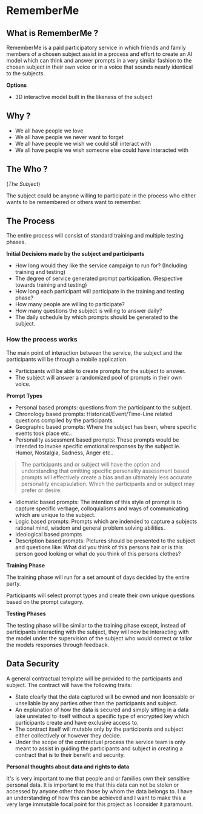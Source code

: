 # RememberMe

## What is RememberMe ?

RememberMe is a paid participatory service in which friends and family members of a chosen subject assist in a process and effort to create an AI model which can think and answer prompts in a very similar fashion to the chosen subject in their own voice or in a voice that sounds nearly identical to the subjects.  

**Options**

- 3D interactive model built in the likeness of the subject 

## Why ?

- We all have people we love
- We all have people we never want to forget
- We all have people we wish we could still interact with
- We all have people we wish someone else could have interacted with

## The Who ?
(*The Subject*)

The subject could be anyone willing to participate in the process who either wants to be remembered or others want to remember.

## The Process

The entire process will consist of standard training and multiple testing phases.

**Initial Decisions made by the subject and participants**

- How long would they like the service campaign to run for? (Including training and testing)
- The degree of service generated prompt participation. (Respective towards training and testing)
- How long each participant will participate in the training and testing phase?
- How many people are willing to participate?
- How many questions the subject is willing to answer daily?
- The daily schedule by which prompts should be generated to the subject.

### How the process works

The main point of interaction between the service, the subject and the participants will be through a mobile application.

- Participants will be able to create prompts for the subject to answer.
- The subject will answer a randomized pool of prompts in their own voice.




**Prompt Types**

- Personal based prompts: questions from the participant to the subject.
- Chronology based prompts: Historical/Event/Time-Line related questions compiled by the participants.
- Geographic based prompts: Where the subject has been, where specific events took place etc..
- Personality assessment based prompts: These prompts would be intended to invoke specific emotional responses by the subject ie. Humor, Nostalgia, Sadness, Anger etc..
> The participants and or subject will have the option and understanding that omitting specific personality assessment based prompts will effectively create a bias and an ultimately less accurate personality encapsulation. Which the participants and or subject may prefer or desire. 
- Idiomatic based prompts: The intention of this style of prompt is to capture specific verbage, colloquialisms and ways of communicating which are unique to the subject.
- Logic based prompts: Prompts which are indended to capture a subjects rational mind, wisdom and general problem solving abilities.
- Ideological based prompts
- Description based prompts: Pictures should be presented to the subject and questions like: What did you think of this persons hair or is this person good looking or what do you think of this persons clothes?



**Training Phase**

The training phase will run for a set amount of days decided by the entire party.

Participants will select prompt types and create their own unique questions based on the prompt category.

**Testing Phases**

The testing phase will be similar to the training phase except, instead of participants interacting with the subject, they will now be interacting with the model under the supervision of the subject who would correct or tailor the models responses through feedback. 


## Data Security

A general contractual template will be provided to the participants and subject.
The contract will have the following traits:

- State clearly that the data captured will be owned and non licensable or unsellable by any parties other than the participants and subject.
- An explanation of how the data is secured and simply sitting in a data lake unrelated to itself without a specific type of encrypted key which participants create and have exclusive access to.
- The contract itself will mutable only by the participants and subject either collectively or however they decide.
- Under the scope of the contractual process the service team is only meant to assist in guiding the participants and subject in creating a contract that is to their benefit and security.

**Personal thoughts about data and rights to data**

It's is very important to me that people and or families own their sensitive personal data.
It is important to me that this data can not be stolen or accessed by anyone other than those by whom the data belongs to.
I have an understanding of how this can be achieved and I want to make this a very large immutable focal point for this project as I consider it paramount. 


